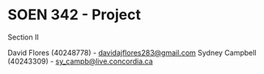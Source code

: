 # SOEN 342 - Project

Section II  

David Flores (40248778) - davidajflores283@gmail.com
Sydney Campbell (40243309) - sy_campb@live.concordia.ca
